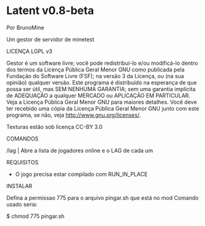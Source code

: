Latent v0.8-beta
================

Por BrunoMine

Um gestor de servidor de minetest

LICENÇA LGPL v3

Gestor é um software livre; você pode redistribuí-lo e/ou 
modificá-lo dentro dos termos da Licença Pública Geral Menor GNU 
como publicada pela Fundação do Software Livre (FSF); na versão 3 
da Licença, ou (na sua opinião) qualquer versão.
Este programa é distribuído na esperança de que possa ser útil, 
mas SEM NENHUMA GARANTIA; sem uma garantia implícita de ADEQUAÇÃO
a qualquer MERCADO ou APLICAÇÃO EM PARTICULAR. Veja a
Licença Pública Geral Menor GNU para maiores detalhes.
Você deve ter recebido uma cópia da Licença Pública 
Geral Menor GNU junto com este programa, 
se não, veja <http://www.gnu.org/licenses/>.

Texturas estão sob licença CC-BY 3.0


COMANDOS

/lag | Abre a lista de jogadores online e o LAG de cada um



REQUISITOS

- O jogo precisa estar compilado com RUN_IN_PLACE


INSTALAR

Defina a permissao 775 para o arquivo pingar.sh que está no mod
Comando usado seria:

$ chmod 775 pingar.sh

